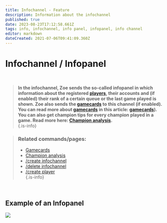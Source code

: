 ```yaml
---
title: Infochannel - Feature
description: Information about the infochannel
published: true
date: 2023-08-23T17:12:58.661Z
tags: info, infochannel, info panel, infopanel, info channel
editor: markdown
dateCreated: 2021-07-06T09:41:09.360Z
---
```


# Infochannel / Infopanel

<br> 

>**In the infochannel, Zoe sends the so-called infopanel in which information about the registered [players](/en/terms/player), their accounts and (if enabled) their rank of a certain queue or the last game played is shown. Zoe also sends the [gamecards](/en/features/gamecards) to this channel (if enabled). You can read more about [gamecards](/en/features/gamecards) in this article: [gamecards](/en/features/gamecards)). You can also get champion tips for every champion played in a game. Read more here: [Champion analysis](/en/features/champion-analysis).**  
>{.is-info}

> ### Related commands/pages:
>- [Gamecards](/en/features/gamecards/)
>- [Champion analysis](/en/features/champion-analysis)
>- [/create infochannel](/en/commands/create/infoChannel/)
>- [/delete infochannel](/en/commands/delete/infoChannel/)
>- [/create player](/en/commands/create/player/)  
> {.is-info}

<br>

## Example of an Infopanel

![](/new_infopanel.png)
